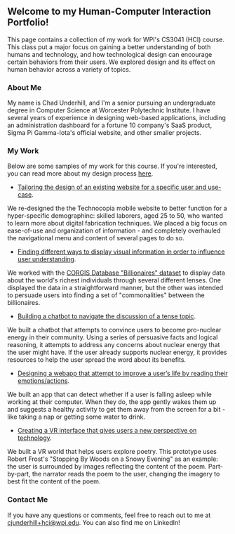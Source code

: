 ## Welcome to my Human-Computer Interaction Portfolio!

This page contains a collection of my work for WPI's CS3041 (HCI) course. This class put a major focus on gaining a better understanding of both humans and technology, and how technological design can encourage certain behaviors from their users. We explored design and its effect on human behavior across a variety of topics.

### About Me

My name is Chad Underhill, and I'm a senior pursuing an undergraduate degree in Computer Science at Worcester Polytechnic Institute. I have several years of experience in designing web-based applications, including an administration dashboard for a fortune 10 company's SaaS product, Sigma Pi Gamma-Iota's official website, and other smaller projects.

### My Work

Below are some samples of my work for this course. If you're interested, you can read more about my design process [here](https://medium.com/@chad.j.underhill/my-design-manifesto-fa59420882a8).

- [Tailoring the design of an existing website for a specific user and use-case](https://medium.com/@chad.j.underhill/redesigning-technocopias-mobile-website-for-adult-professionals-interested-in-digital-fabrication-e481e7ba7df4).

We re-designed the the Technocopia mobile website to better function for a hyper-specific demographinc: skilled laborers, aged 25 to 50, who wanted to learn more about digital fabrication techniques. We placed a big focus on ease-of-use and organization of information - and completely overhauled the navigational menu and content of several pages to do so.

- [Finding different ways to display visual information in order to influence user understanding](https://medium.com/@chad.j.underhill/design-for-understanding-a1e95249cb66).

We worked with the [CORGIS Database "Billionaires" dataset](https://think.cs.vt.edu/corgis/json/billionaires/billionaires.html) to display data about the world's richest individuals through several different lenses. One displayed the data in a straightforward manner, but the other was intended to persuade users into finding a set of "commonalities" between the billionaires.

- [Building a chatbot to navigate the discussion of a tense topic](https://medium.com/@chad.j.underhill/design-for-tension-reflection-9339462f21da).

We built a chatbot that attempts to convince users to become pro-nuclear energy in their community. Using a series of persuasive facts and logical reasoning, it attempts to address any concerns about nuclear energy that the user might have. If the user already supports nuclear energy, it provides resources to help the user spread the word about its benefits.

- [Designing a webapp that attempt to improve a user’s life by reading their emotions/actions](https://medium.com/@chad.j.underhill/design-for-wellbeing-reflection-9a56765496cd).

We built an app that can detect whether if a user is falling asleep while working at their computer. When they do, the app gently wakes them up and suggests a healthy activity to get them away from the screen for a bit - like taking a nap or getting some water to drink.

- [Creating a VR interface that gives users a new perspective on technology]().

We built a VR world that helps users explore poetry. This prototype uses Robert Frost's "Stopping By Woods on a Snowy Evening" as an example: the user is surrounded by images reflecting the content of the poem. Part-by-part, the narrator reads the poem to the user, changing the imagery to best fit the content of the poem.

### Contact Me

If you have any questions or comments, feel free to reach out to me at [cjunderhill+hci@wpi.edu](mailto:cjunderhill+hci@wpi.edu). You can also find me on LinkedIn!
